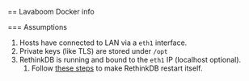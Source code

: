 == Lavaboom Docker info

=== Assumptions

1. Hosts have connected to LAN via a `eth1` interface.
2. Private keys (like TLS) are stored under `/opt`
3. RethinkDB is running and bound to the `eth1` IP (localhost optional).
	1. Follow [these steps](http://www.rethinkdb.com/docs/start-on-startup/) to make RethinkDB restart itself.

